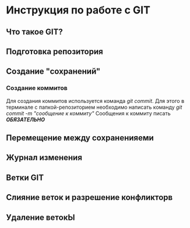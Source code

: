 # Инструкция по работе с GIT

## Что такое GIT?

## Подготовка репозитория

## Создание "сохранений"

### Создание коммитов 
Для создания коммитов используется команда *git commit*.
Для этого  в терминале с папкой-репозиторием необходимо написать команду *git commit -m "сообщение к коммиту"*
Сообщения к коммиту писать ***ОБЯЗАТЕЛЬНО***

## Перемещение между сохраненияеми 

## Журнал изменения

## Ветки GIT

## Слияние веток и разрешение конфликторв

## Удаление ветокЫ